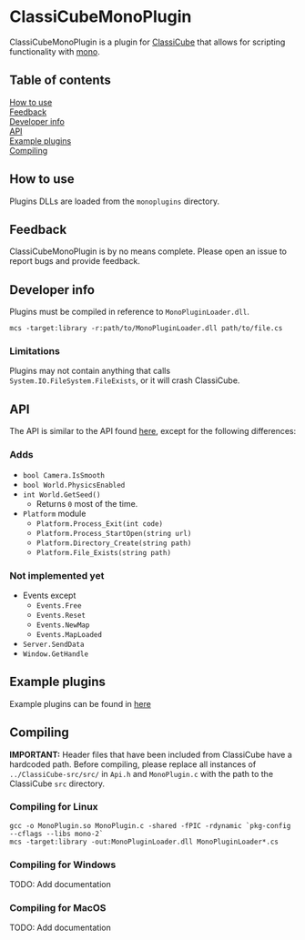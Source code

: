 # ClassiCubeMonoPlugin

ClassiCubeMonoPlugin is a plugin for [ClassiCube](https://www.classicube.net/) that allows for scripting functionality with [mono](https://www.mono-project.com/).

## Table of contents
[How to use](#how-to-use)  
[Feedback](#feedback)  
[Developer info](#developer-info)  
[API](#api)  
[Example plugins](example-plugins)  
[Compiling](#compiling)

## How to use

Plugins DLLs are loaded from the `monoplugins` directory.

## Feedback

ClassiCubeMonoPlugin is by no means complete. Please open an issue to report bugs and provide feedback.

## Developer info

Plugins must be compiled in reference to `MonoPluginLoader.dll`.

```
mcs -target:library -r:path/to/MonoPluginLoader.dll path/to/file.cs
```
### Limitations

Plugins may not contain anything that calls `System.IO.FileSystem.FileExists`, or it will crash ClassiCube.

## API

The API is similar to the API found [here](https://github.com/ClassiCube/ClassiCube-Plugins/blob/master/Scripting/readme.md), except for the following differences:

### Adds
- `bool Camera.IsSmooth`
- `bool World.PhysicsEnabled`
- `int World.GetSeed()`
	- Returns `0` most of the time.
- `Platform` module
	- `Platform.Process_Exit(int code)`
	- `Platform.Process_StartOpen(string url)`
	- `Platform.Directory_Create(string path)`
	- `Platform.File_Exists(string path)`

### Not implemented yet
- Events except
	- `Events.Free`
	- `Events.Reset`
	- `Events.NewMap`
	- `Events.MapLoaded`
- `Server.SendData`
- `Window.GetHandle`

## Example plugins

Example plugins can be found in [here](https://github.com/yomcube/ClassiCubeMonoPlugin/tree/main/examples)

## Compiling

**IMPORTANT:** Header files that have been included from ClassiCube have a hardcoded path. Before compiling, please replace all instances of `../ClassiCube-src/src/` in `Api.h` and `MonoPlugin.c` with the path to the ClassiCube `src` directory.

### Compiling for Linux

```
gcc -o MonoPlugin.so MonoPlugin.c -shared -fPIC -rdynamic `pkg-config --cflags --libs mono-2`
mcs -target:library -out:MonoPluginLoader.dll MonoPluginLoader*.cs
```

### Compiling for Windows

TODO: Add documentation

### Compiling for MacOS

TODO: Add documentation
